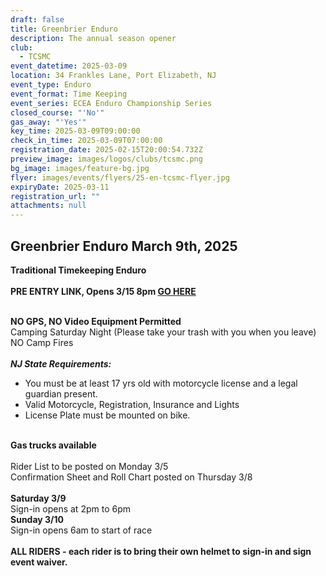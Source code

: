 ```yaml
---
draft: false
title: Greenbrier Enduro
description: The annual season opener
club:
  - TCSMC
event_datetime: 2025-03-09
location: 34 Frankles Lane, Port Elizabeth, NJ
event_type: Enduro
event_format: Time Keeping
event_series: ECEA Enduro Championship Series
closed_course: "'No'"
gas_away: "'Yes'"
key_time: 2025-03-09T09:00:00
check_in_time: 2025-03-09T07:00:00
registration_date: 2025-02-15T20:00:54.732Z
preview_image: images/logos/clubs/tcsmc.png
bg_image: images/feature-bg.jpg
flyer: images/events/flyers/25-en-tcsmc-flyer.jpg
expiryDate: 2025-03-11
registration_url: ""
attachments: null
---
```

## Greenbrier Enduro March 9th, 2025

**Traditional Timekeeping Enduro**\
\
**PRE ENTRY LINK, Opens 3/15 8pm  [GO HERE  ](https://www.moto-tally.com/ECEA/Enduro/PreEntry.aspx)**

\
**NO GPS, NO Video Equipment Permitted**\
Camping Saturday Night (Please take your trash with you when you leave)\
NO Camp Fires\
\
***NJ State Requirements:***

* You must be at least 17 yrs old with motorcycle license and a legal guardian present.
* Valid Motorcycle, Registration, Insurance and Lights
* License Plate must be mounted on bike.

\
**Gas trucks available**\
\
Rider List to be posted on Monday 3/5\
Confirmation Sheet and Roll Chart posted on Thursday 3/8\
\
**Saturday 3/9**\
Sign-in opens at 2pm to 6pm\
**Sunday 3/10**\
Sign-in opens 6am to start of race\
\
**ALL RIDERS - each rider is to bring their own helmet to sign-in and sign event waiver.**